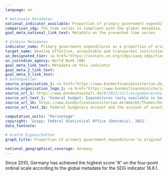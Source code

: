 ```yaml
---
language: en    

# Nationale Metadaten    
national_indicator_available: Proportion of primary government expenditures to original approved budget    
comparison_sdg: The time series is compliant with the global metadata.    
goal_meta_national_link_text: Metadata on the presented time series    

# Globale Metadaten    
indicator_name: Primary government expenditures as a proportion of original approved budget, by sector (or by budget codes or similar)    
target_name: Develop effective, accountable and transparent institutions at all levels    
un_designated_tier: <a href="https://unstats.un.org/sdgs/iaeg-sdgs/tier-classification/" title="Click here for more information on the UN tier classification."  target="_blank">Tier II</a>    
un_custodian_agency: World Bank (WB)    
goal_meta_link_text: Metadata on this indicator    
goal_meta_2_link_text:     
goal_meta_3_link_text:         
# Datenquellen
source_organisation_1: <a href="https://www.bundesfinanzministerium.de/Web/EN/Home/home.html"> Federal Ministry of Finance </a>
source_organisation_logo_1: <a href="https://www.bundesfinanzministerium.de/Web/EN/Home/home.html"><img src="https://g205sdgs.github.io/sdg-indicators/public/OrgImgEn/bmf.png" alt="Logo bmf" style="height:60px; width:148px"/></a>
source_url_1: https://www.bundeshaushalt.de/#/2021/soll/ausgaben/einzelplan.html
source_url_text_1: 'Federal budget: Expenditures (only available in German)'
source_url_1b: https://www.bundesfinanzministerium.de/Web/DE/Themen/Oeffentliche_Finanzen/Bundeshaushalt/Haushalts_und_Vermoegensrechnungen_des_Bundes/haushalts_vermoegensrechnungen_des_bundes.html
source_url_text_1b: Federal budgetary account and the account of assets and liabilities (only available in German)
    
computation_units: "Percentage"    
copyright: '&copy; Federal Statistical Office (Destatis), 2021'    
data_footnote:     

# Grafik Eigenschaften    
graph_title: Proportion of primary government expenditures to original approved budget    

national_geographical_coverage: Germany    
---
```



Since 2010, Germany has achieved the highest score “A” on the four-point ordinal scale according to the global metadata for the SDG indicator 16.6.1.